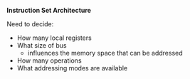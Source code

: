 **Instruction Set Architecture**

Need to decide:
+ How many local registers
+ What size of bus
	+ influences the memory space that can be addressed
+ How many operations
+ What addressing modes are available
